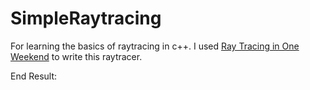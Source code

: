 # SimpleRaytracing
 For learning the basics of raytracing in c++.
 I used [Ray Tracing in One Weekend](https://raytracing.github.io/books/RayTracingInOneWeekend.html) to write this raytracer.

End Result:
